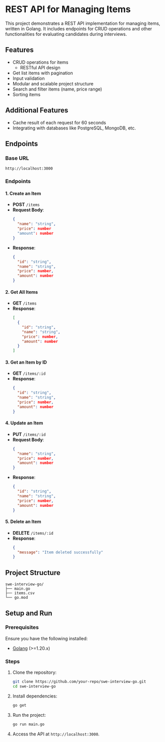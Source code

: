 # REST API for Managing Items

This project demonstrates a REST API implementation for managing items, written in Golang. It includes endpoints for CRUD operations and other functionalities for evaluating candidates during interviews.

## Features
- CRUD operations for items
  - RESTful API design
- Get list items with pagination
- Input validation
- Modular and scalable project structure
- Search and filter items (name, price range)
- Sorting items

## Additional Features
- Cache result of each request for 60 seconds
- Integrating with databases like PostgreSQL, MongoDB, etc.

## Endpoints

### Base URL
`http://localhost:3000`

### Endpoints

#### 1. Create an Item
- **POST** `/items`
- **Request Body**:
  ```json
  {
    "name": "string",
    "price": number
    "amount": number
  }
  ```
- **Response**:
  ```json
  {
    "id": "string",
    "name": "string",
    "price": number,
    "amount": number
  }
  ```

#### 2. Get All Items
- **GET** `/items`
- **Response**:
  ```json
  [
    {
      "id": "string",
      "name": "string",
      "price": number,
      "amount": number
    }
  ]
  ```

#### 3. Get an Item by ID
- **GET** `/items/:id`
- **Response**:
  ```json
  {
    "id": "string",
    "name": "string",
    "price": number,
    "amount": number
  }
  ```

#### 4. Update an Item
- **PUT** `/items/:id`
- **Request Body**:
  ```json
  {
    "name": "string",
    "price": number,
    "amount": number
  }
  ```
- **Response**:
  ```json
  {
    "id": "string",
    "name": "string",
    "price": number,
    "amount": number
  }
  ```

#### 5. Delete an Item
- **DELETE** `/items/:id`
- **Response**:
  ```json
  {
    "message": "Item deleted successfully"
  }
  ```

## Project Structure

```
swe-interview-go/
├── main.go
├── items.csv
└── go.mod
```

## Setup and Run

### Prerequisites
Ensure you have the following installed:

- [Golang](https://go.dev/) (>=1.20.x)

### Steps

1. Clone the repository:
   ```bash
   git clone https://github.com/your-repo/swe-interview-go.git
   cd swe-interview-go
   ```

2. Install dependencies:
   ```bash
   go get
   ```

3. Run the project:
   ```bash
   go run main.go
   ```

4. Access the API at `http://localhost:3000`.
